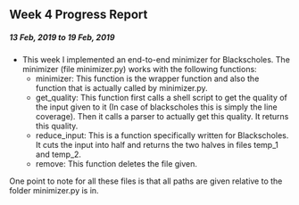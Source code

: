 ## Week 4 Progress Report
##### 13 Feb, 2019 to 19 Feb, 2019

* This week I implemented an end-to-end minimizer for Blackscholes.
  The minimizer (file minimizer.py) works with the following functions:
  * minimizer: This function is the wrapper function and also the function that is actually called by minimizer.py.
  * get_quality: This function first calls a shell script to get the quality of the input given to it (In case of blackscholes this is simply the line coverage). Then it calls a parser to actually get this quality. It returns this quality.
  * reduce_input: This is a function specifically written for Blackscholes. It cuts the input into half and returns the two halves in files temp_1 and temp_2.
  * remove: This function deletes the file given.

One point to note for all these files is that all paths are given relative to the folder minimizer.py is in.
